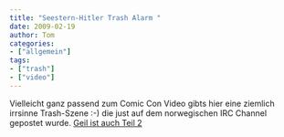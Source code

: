 ```yaml
---
title: "Seestern-Hitler Trash Alarm "
date: 2009-02-19
author: Tom
categories:
- ["allgemein"]
tags:
- ["trash"]
- ["video"]
---
```

<object width="425" height="344" data="http://www.youtube.com/v/H3SzmfZ6F24&amp;hl=de&amp;fs=1" type="application/x-shockwave-flash"><param name="allowFullScreen" value="true" /><param name="allowscriptaccess" value="always" /><param name="src" value="http://www.youtube.com/v/H3SzmfZ6F24&amp;hl=de&amp;fs=1" /><param name="allowfullscreen" value="true" /></object>

Vielleicht ganz passend zum Comic Con Video gibts hier eine ziemlich irrsinne Trash-Szene :-) die just auf dem norwegischen IRC Channel gepostet wurde. <a title="Kamen Raider X mit Seestern-Hitler (Teil 2)" href="http://www.youtube.com/watch?v=R81CdkZt-ZY&amp;feature=related" target="_blank">Geil ist auch Teil 2</a>